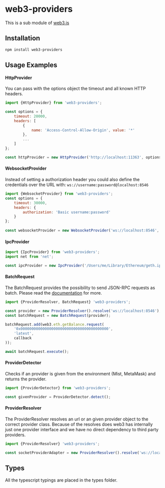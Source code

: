 # web3-providers

This is a sub module of [web3.js][repo]

## Installation

```bash
npm install web3-providers
```

## Usage Examples

#### HttpProvider
You can pass with the options object the timeout and all known HTTP headers. 

```js 
import {HttpProvider} from 'web3-providers';

const options = {
    timeout: 20000,
    headers: [
        {
            name: 'Access-Control-Allow-Origin', value: '*'
        },
        ...
    ]
};

const httpProvider = new HttpProvider('http://localhost:11363', options); 
```

#### WebsocketProvider

Instead of setting a authorization header you could also define the credentials over the URL with:
```ws://username:password@localhost:8546```

```js 
import {WebsocketProvider} from 'web3-providers';
const options = { 
    timeout: 30000, 
    headers: {
        authorization: 'Basic username:password'
    }
};
 
const websocketProvider = new WebsocketProvider('ws://localhost:8546', options);
```

#### IpcProvider
```js 
import {IpcProvider} from 'web3-providers';
import net from 'net';

const ipcProvider = new IpcProvider('/Users/me/Library/Ethereum/geth.ipc', net);
```

#### BatchRequest
The BatchRequest provides the possibility to send JSON-RPC requests as batch.
Please read the [documentation][docs] for more.

```js 
import {ProviderResolver, BatchRequest} 'web3-providers';

const provider = new ProviderResolver().resolve('ws://localhost:8546');
const batchRequest = new BatchRequest(provider);

batchRequest.add(web3.eth.getBalance.request(
    '0x0000000000000000000000000000000000000000',
    'latest',
    callback
));

await batchRequest.execute();
```

#### ProviderDetector
Checks if an provider is given from the environment (Mist, MetaMask) and returns the provider.

```js
import {ProviderDetector} from 'web3-providers';

const givenProvider = ProviderDetector.detect();
```

#### ProviderResolver
The ProviderResolver resolves an url or an given provider object to the correct provider class. 
Because of the resolves does web3 has internally just one provider interface and we have no direct dependency to third party providers.

```js 
import {ProviderResolver} 'web3-providers';

const socketProviderAdapter = new ProviderResolver().resolve('ws://localhost:8546');
```

## Types 

All the typescript typings are placed in the types folder. 

[docs]: http://web3js.readthedocs.io/en/1.0/
[repo]: https://github.com/ethereum/web3.js
